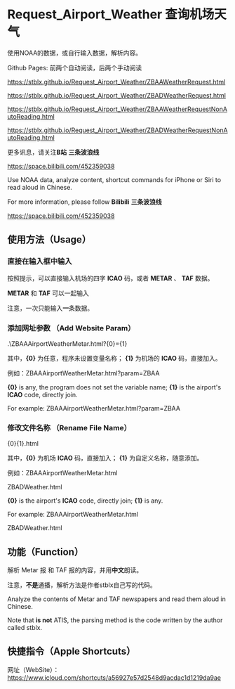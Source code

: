 # Request_Airport_Weather 查询机场天气
使用NOAA的数据，或自行输入数据，解析内容。

Github Pages: 前两个自动阅读，后两个手动阅读

<https://stblx.github.io/Request_Airport_Weather/ZBAAWeatherRequest.html>

<https://stblx.github.io/Request_Airport_Weather/ZBADWeatherRequest.html>

<https://stblx.github.io/Request_Airport_Weather/ZBAAWeatherRequestNonAutoReading.html>

<https://stblx.github.io/Request_Airport_Weather/ZBADWeatherRequestNonAutoReading.html>


更多讯息，请关注**B站** **三条波浪线**

<https://space.bilibili.com/452359038>

Use NOAA data,  analyze content, shortcut commands for iPhone or Siri to read aloud in Chinese.

For more information, please follow **Bilibili** **三条波浪线**

<https://space.bilibili.com/452359038>

## 使用方法（Usage）
### 直接在输入框中输入
按照提示，可以直接输入机场的四字 **ICAO** 码，或者 **METAR** 、 **TAF** 数据。

**METAR** 和 **TAF** 可以一起输入

注意，一次只能输入**一**条数据。

### 添加网址参数 （Add Website Param）
.\ZBAAAirportWeatherMetar.html?{0}={1}

其中，**{0}** 为任意，程序未设置变量名称；
**{1}** 为机场的 **ICAO** 码，直接加入。

例如：ZBAAAirportWeatherMetar.html?param=ZBAA

**{0}** is any, the program does not set the variable name;
**{1}** is the airport's **ICAO** code, directly join.

For example: ZBAAAirportWeatherMetar.html?param=ZBAA

### 修改文件名称 （Rename File Name）
{0}{1}.html

其中，**{0}** 为机场 **ICAO** 码，直接加入；
**{1}** 为自定义名称，随意添加。

例如：ZBAAAirportWeatherMetar.html

ZBADWeather.html

**{0}** is the airport's **ICAO** code, directly join;
**{1}** is any.

For example: ZBAAAirportWeatherMetar.html

ZBADWeather.html

## 功能（Function）
解析 Metar 报 和 TAF 报的内容，并用**中文**朗读。

注意，**不是**通播，解析方法是作者stblx自己写的代码。

Analyze the contents of Metar and TAF newspapers and read them aloud in Chinese.

Note that **is not** ATIS, the parsing method is the code written by the author called stblx.

## 快捷指令（Apple Shortcuts）
网址（WebSite）：
https://www.icloud.com/shortcuts/a56927e57d2548d9acdac1d1219da9ae
